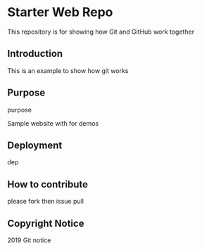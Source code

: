 # Starter Web Repo

This repository is for showing how Git and GitHub work together

## Introduction

This is an example to show how git works

## Purpose

purpose

Sample website with  for demos

## Deployment

dep

## How to contribute
please fork  then issue pull 

## Copyright Notice
2019 Git  notice